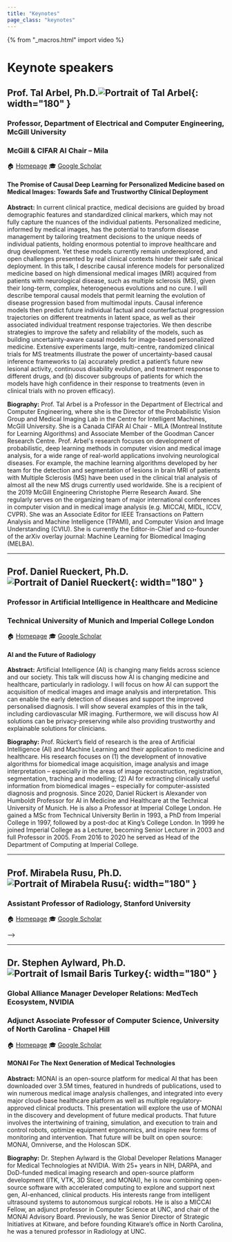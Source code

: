 ```yaml
---
title: "Keynotes"
page_class: "keynotes"
---
```


{% from "_macros.html" import video %}

# Keynote speakers
<p><a id="keynoteX"></a></p>

## Prof. Tal Arbel, Ph.D.![Portrait of Tal Arbel](/images/keynotes/tal_arbel.jpg){: width="180" }
### Professor, Department of Electrical and Computer Engineering, McGill University
### McGill & CIFAR AI Chair – Mila

🏠 [Homepage](https://www.cim.mcgill.ca/~arbel/)
🎓 [Google Scholar](https://scholar.google.com/citations?user=0AN34NMAAAAJ&hl=en&oi=ao)
  

#### **The Promise of Causal Deep Learning for Personalized Medicine based on Medical Images: Towards Safe and Trustworthy Clinical Deployment**


**Abstract:** In current clinical practice, medical decisions are guided by broad demographic features and standardized clinical markers, which may not fully capture the nuances of the individual patients.  Personalized medicine, informed by medical images, has the potential to transform disease management by tailoring treatment decisions to the unique needs of individual patients, holding enormous potential to improve healthcare and drug development. Yet these models currently remain underexplored, and open challenges presented by real clinical contexts hinder their safe clinical deployment.  In this talk, I describe causal inference models for personalized medicine based on high dimensional medical images (MRI) acquired from patients with neurological disease, such as multiple sclerosis (MS), given their long-term, complex, heterogeneous evolutions and no cure. I will describe temporal causal models that permit learning the evolution of disease progression based from multimodal inputs.  Causal inference models then predict future individual factual and counterfactual progression trajectories on different treatments in latent space, as well as their associated individual treatment response trajectories. We then describe strategies to improve the safety and reliability of the models, such as building uncertainty-aware causal models for image-based personalized medicine. Extensive experiments large, multi-centre, randomized clinical trials for MS treatments illustrate the power of uncertainty-based causal inference frameworks to (a) accurately predict a patient’s future new lesional activity, continuous disability evolution, and treatment response to different drugs, and (b) discover subgroups of patients for which the models have high confidence in their response to treatments (even in clinical trials with no proven efficacy).


**Biography:**  Prof. Tal Arbel is a Professor in the Department of Electrical and Computer Engineering, where she is the Director of the Probabilistic Vision Group and Medical Imaging Lab in the Centre for Intelligent Machines, McGill University. She is a Canada CIFAR AI Chair - MILA (Montreal Institute for Learning Algorithms) and Associate Member of the Goodman Cancer Research Centre. Prof. Arbel's research focuses on development of probabilistic, deep learning methods in computer vision and medical image analysis, for a wide range of real-world applications involving neurological diseases. For example, the machine learning algorithms developed by her team for the detection and segmentation of lesions in brain MRI of patients with Multiple Sclerosis (MS) have been used in the clinical trial analysis of almost all the new MS drugs currently used worldwide. She is a recipient of the 2019 McGill Engineering Christophe Pierre Research Award. She regularly serves on the organizing team of major international conferences in computer vision and in medical image analysis (e.g. MICCAI, MIDL, ICCV, CVPR). She was an Associate Editor for IEEE Transactions on Pattern Analysis and Machine Intelligence (TPAMI), and Computer Vision and Image Understanding (CVIU). She is currently the Editor-in-Chief and co-founder of the arXiv overlay journal: Machine Learning for Biomedical Imaging (MELBA).

<!--{{ video("https://video.midl.io/2022/keynote1.mp4") }}-->

***
<p><a id="keynoteX"></a></p>

## Prof. Daniel Rueckert, Ph.D.![Portrait of Daniel Rueckert](/images/keynotes/daniel_rueckert.jpg){: width="180" }
### Professor in Artificial Intelligence in Healthcare and Medicine
### Technical University of Munich and Imperial College London

🏠 [Homepage](https://www.professoren.tum.de/rueckert-daniel)
🎓 [Google Scholar](https://scholar.google.com/citations?user=H0O0WnQAAAAJ&hl=en&oi=ao)

#### **AI and the Future of Radiology**


**Abstract:**  Artificial Intelligence (AI) is changing many fields across science and our society. This talk will discuss how AI is changing medicine and healthcare, particularly in radiology. I will focus on how AI can support the acquisition of medical images and image analysis and interpretation. This can enable the early detection of diseases and support the improved personalised diagnosis. I will show several examples of this in the talk, including cardiovascular MR imaging. Furthermore, we will discuss how AI solutions can be privacy-preserving while also providing trustworthy and explainable solutions for clinicians.


**Biography:**  Prof. Rückert’s field of research is the area of Artificial Intelligence (AI) and Machine Learning and their application to medicine and healthcare. His research focuses on (1) the development of innovative algorithms for biomedical image acquisition, image analysis and image interpretation – especially in the areas of image reconstruction, registration, segmentation, traching and modelling; (2) AI for extracting clinically useful information from biomedical images – especially for computer-assisted diagnosis and prognosis. Since 2020, Daniel Rückert is Alexander von Humboldt Professor for AI in Medicine and Healthcare at the Technical University of Munich. He is also a Professor at Imperial College London. He gained a MSc from Technical University Berlin in 1993, a PhD from Imperial College in 1997, followed by a post-doc at King’s College London. In 1999 he joined Imperial College as a Lecturer, becoming Senior Lecturer in 2003 and full Professor in 2005. From 2016 to 2020 he served as Head of the Department of Computing at Imperial College.

<!--{{ video("https://video.midl.io/2022/keynote1.mp4") }}-->

***
<p><a id="keynoteX"></a></p>

## 	Prof. Mirabela Rusu, Ph.D.![Portrait of Mirabela Rusu](/images/keynotes/mirabela_rusu.jpg){: width="180" }
### Assistant Professor of Radiology, Stanford University

🏠 [Homepage](https://profiles.stanford.edu/mirabela-rusu)
🎓 [Google Scholar](https://scholar.google.com/citations?user=vmwsOyoAAAAJ&hl=en&oi=ao)

<!-- #### **Multimodal Learning for Early Cancer Detection in Low Resource Settings** --?
#### **Bridging the Radiology-Pathology Gap for Prostate Cancer Characterization** 


**Abstract:**  Clinical care is inherently multimodal, with medical image data collected throughout the patient’s journey.  For example, a patient at risk of cancer will undergo an ultrasound-guided biopsy, and when available with MRI revealing regions to be targeted due to higher risk to harbor aggressive disease. This biopsy procedure seeks to collect tissue samples for pathology and will inform treatment strategies for best outcomes. This common scenario provides unique opportunities for Artificial Intelligence (AI) methods to effectively integrate multimodal data, and learn imaging signatures in patients with known outcomes, to enable early cancer detection for patients at risk. My research focuses on developing AI methods that bridge the gap between highly informative modalities, e.g., pathology or MRI, and lower resolution modalities, e.g., ultrasound. These methods rely on multimodal image registration, image feature fusion, or integration of patient-specific data and population-specific information and rely on AI approaches for effective integration. While the learning is done with multiple imaging modalities, the inference requires only the low-resolution modality, e.g., ubiquitous conventional ultrasound, with applications in low-resource settings. These methods are applied to detect cancer and its aggressive extent in various cancers, e.g. prostate, kidney, or breast.  


**Biography:** Prof. Rusu is an Assistant Professor, in the Department of Radiology, and, by courtesy, Department of Urology and Biomedical Data Science, at Stanford University, where she leads the Personalized Integrative Medicine Laboratory (PIMed). The PIMed Laboratory has a multi-disciplinary direction and focuses on developing analytic methods for biomedical data integration, with a particular interest in radiology-pathology fusion to facilitate radiology image labeling. The radiology-pathology fusion allows the creation of detailed spatial labels, that later on can be used as input for advanced machine learning, such as deep learning. The recent focus of the lab has been on applying deep learning methods to detect and differentiate aggressive from indolent prostate cancers on MRI using the pathology information (both labels and the image content), work that was recently published in Medical Physics and Medical Image Analysis Journals. Moreover, our project are interested in further develop these approaches for ultrasound images. Prof. Rusu received a Master of Engineering in Bioinformatics from the National Institute of Applied Sciences in Lyon, France. She continued her training at the University of Texas Health Science Center in Houston, where she received a Master of Science and PhD degree in Health Informatics for her work in biomolecular structural data integration of cryo-electron micrographs and X-ray crystallography models. During her postdoctoral training at Rutgers and Case Western Reserve University, Prof. Rusu has developed computational tools for the integration and interpretation of multi-modal medical imaging data and focused on studying prostate and lung cancers. Prior to joining Stanford, Prof. Rusu was a Lead Engineer and Medical Image Analysis Scientist at GE Global Research Niskayuna NY where she was involved in the development of analytic methods to characterize biological samples in microscopy images and pathologic conditions in MRI or CT. 

<!--{{ video("https://video.midl.io/2022/keynote1.mp4") }}-->

<!-- ***
<p><a id="keynoteX"></a></p>

## Dr. Ismail Baris Turkbey, M.D.![Portrait of Ismail Baris Turkey](/images/keynotes/baris_turkbey.jpg){: width="180" }
### Director of the Artificial Intelligence Resource (AIR), Senior Clinician
### Center for Cancer Research, National Cancer Institute (NCI), National Institutes of Health (NIH)

🏠 [Homepage](https://ccr.cancer.gov/staff-directory/ismail-baris-turkbey#qt-staff_profile_tabs-ui-tabs6)
🎓 [Google Scholar](https://scholar.google.com/citations?user=XiMbUboAAAAJ&hl=en)

#### **Guiding Clinical Decisions in Localized Prostate Cancer with AI** 


**Abstract:**  Artificial Intelligence (AI) has become a prominent area of research in oncologic imaging, including prostate cancer. Despite numerous academic studies, the clinical translation of AI for guiding decision-making in localized prostate cancer care remains underexplored. This presentation will outline the critical steps for successfully integrating AI into clinical workflows. Topics include the development and validation of AI models using diverse datasets, strategies for deployment, and the prospective use of imaging-based AI in clinical decision-making. Insights from clinical trials on AI implementation will be shared, along with preliminary findings on the prognostic capabilities of AI models in predicting treatment outcomes and long-term prognosis.


**Biography:** Dr. Turkbey’s main research interests focus on prostate cancer imaging (multiparametric MRI, PET CT), prostate biopsy techniques, focal therapy for prostate cancer and artificial intelligence (segmentation, decision support systems). Dr. Turkbey is the Head of the Artificial Intelligence Resource (AIR), which makes AI tools available to CCR investigators with the goal of developing better screening and detection methods or predictive markers for patients.

<!--{{ video("https://video.midl.io/2022/keynote1.mp4") }}-->

-->
***
<p><a id="keynoteX"></a></p>

## Dr. Stephen Aylward, Ph.D.![Portrait of Ismail Baris Turkey](/images/keynotes/stephen_aylward.jpg){: width="180" }
### Global Alliance Manager Developer Relations: MedTech Ecosystem, NVIDIA
### Adjunct Associate Professor of Computer Science, University of North Carolina - Chapel Hill

🏠 [Homepage](https://www.aylward.org)
🎓 [Google Scholar](https://scholar.google.com/citations?user=u1UdL4oAAAAJ&hl=en&oi=ao)


#### **MONAI For The Next Generation of Medical Technologies**

**Abstract:** MONAI is an open-source platform for medical AI that has been downloaded over 3.5M times, featured in hundreds of publications, used to win numerous medical image analysis challenges, and integrated into every major cloud-base healthcare platform as well as multiple regulatory-approved clinical products.   This presentation will explore the use of MONAI in the discovery and development of future medical products.  That future involves the intertwining of training, simulation, and execution to train and control robots, optimize equipment ergonomics, and inspire new forms of monitoring and intervention.  That future will be built on open source: MONAI, Omniverse, and the Holoscan SDK.

**Biography:**  Dr. Stephen Aylward is the Global Developer Relations Manager for Medical Technologies at NVIDIA. With 25+ years in NIH, DARPA, and DoD-funded medical imaging research and open-source platform development (ITK, VTK, 3D Slicer, and MONAI), he is now combining open-source software with accelerated computing to explore and support next gen, AI-enhanced, clinical products.  His interests range from intelligent ultrasound systems to autonomous surgical robots. He is also a MICCAI Fellow, an adjunct professor in Computer Science at UNC, and chair of the MONAI Advisory Board.  Previously, he was Senior Director of Strategic Initiatives at Kitware, and before founding Kitware’s office in North Carolina, he was a tenured professor in Radiology at UNC.

<!--{{ video("https://video.midl.io/2022/keynote1.mp4") }}-->
